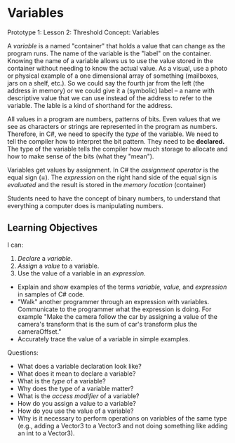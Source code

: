 # Variables

Prototype 1: Lesson 2: Threshold Concept: Variables

A _variable_ is a named "container" that holds a value that can change as the program runs. The name of the variable is the "label" on the container. Knowing the name of a variable allows us to use the value stored in the container without needing to know the actual value. As a visual, use a photo or physical example of a one dimensional array of something (mailboxes, jars on a shelf, etc.). So we could say the fourth jar from the left (the address in memory) or we could give it a (symbolic) label – a name with descriptive value that we can use instead of the address to refer to the variable. The lable is a kind of shorthand for the address.

All values in a program are numbers, patterns of bits. Even values that we see as characters or strings are represented in the program as numbers. Therefore, in C#, we need to specify the _type_ of the variable. We need to tell the compiler how to interpret the bit pattern. They need to be **declared.** The type of the variable tells the compiler how much storage to allocate and how to make sense of the bits (what they "mean").

Variables get values by assignment. In C# the _assignment operator_ is the equal sign (**=**). The _expression_ on the right hand side of the equal sign is _evaluated_ and the result is stored in the _memory location_ (container)

Students need to have the concept of binary numbers, to understand that everything a computer does is manipulating numbers.

## Learning Objectives
I can:
1. _Declare_ a _variable_.
1. _Assign_ a _value_ to a variable.
1. Use the value of a variable in an _expression._

* Explain and show examples of the terms _variable, value,_ and _expression_ in samples of C# code.
* "Walk" another programmer through an expression with variables. Communicate to the programmer what the expression is doing. For example "Make the camera follow the car by assigning a value of the camera's transform that is the sum of car's transform plus the cameraOffset."
* Accurately trace the value of a variable in simple examples.

Questions:
* What does a variable declaration look like?
* What does it mean to declare a variable?
* What is the _type_ of a variable?
* Why does the type of a variable matter?
* What is the _access modifier_ of a variable?
* How do you assign a value to a variable?
* How do you use the value of a variable?
* Why is it necessary to perform operations on variables of the same type (e.g., adding a Vector3 to a Vector3 and not doing something like adding an int to a Vector3).
